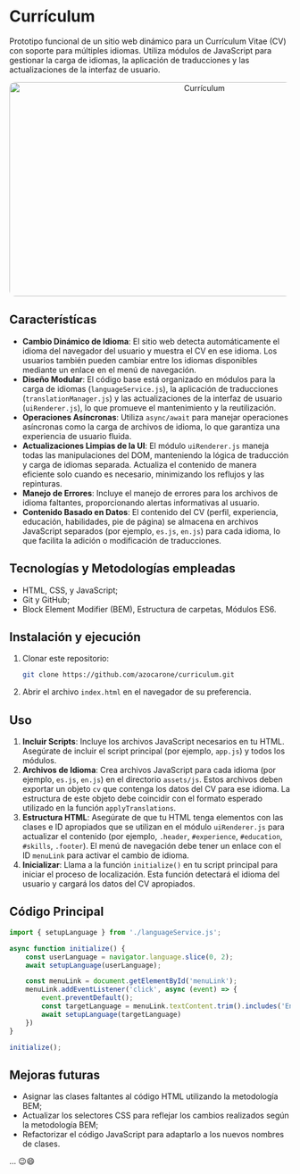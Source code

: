 # Currículum

Prototipo funcional de un sitio web dinámico para un Currículum Vitae (CV) con soporte para múltiples idiomas. Utiliza módulos de JavaScript para gestionar la carga de idiomas, la aplicación de traducciones y las actualizaciones de la interfaz de usuario.

<div align="center"><img src="assets/img/screenshot.gif" alt="Currículum" width="683" height="384" style="border-radius: 10px;"></div>

## Característícas

- **Cambio Dinámico de Idioma**: El sitio web detecta automáticamente el idioma del navegador del usuario y muestra el CV en ese idioma. Los usuarios también pueden cambiar entre los idiomas disponibles mediante un enlace en el menú de navegación.
- **Diseño Modular**: El código base está organizado en módulos para la carga de idiomas (`languageService.js`), la aplicación de traducciones (`translationManager.js`) y las actualizaciones de la interfaz de usuario (`uiRenderer.js`), lo que promueve el mantenimiento y la reutilización.
- **Operaciones Asíncronas**: Utiliza `async/await` para manejar operaciones asíncronas como la carga de archivos de idioma, lo que garantiza una experiencia de usuario fluida.
- **Actualizaciones Limpias de la UI**: El módulo `uiRenderer.js` maneja todas las manipulaciones del DOM, manteniendo la lógica de traducción y carga de idiomas separada. Actualiza el contenido de manera eficiente solo cuando es necesario, minimizando los reflujos y las repinturas.
- **Manejo de Errores**: Incluye el manejo de errores para los archivos de idioma faltantes, proporcionando alertas informativas al usuario.
- **Contenido Basado en Datos**: El contenido del CV (perfil, experiencia, educación, habilidades, pie de página) se almacena en archivos JavaScript separados (por ejemplo, `es.js`, `en.js`) para cada idioma, lo que facilita la adición o modificación de traducciones.

## Tecnologías y Metodologías empleadas

- HTML, CSS, y JavaScript;
- Git y GitHub;
- Block Element Modifier (BEM), Estructura de carpetas, Módulos ES6. 

## Instalación y ejecución

1. Clonar este repositorio:
   
   ```bash
   git clone https://github.com/azocarone/curriculum.git
   ```

2. Abrir el archivo `index.html` en el navegador de su preferencia.

## Uso

1. **Incluir Scripts**: Incluye los archivos JavaScript necesarios en tu HTML. Asegúrate de incluir el script principal (por ejemplo, `app.js`) y todos los módulos.
2. **Archivos de Idioma**: Crea archivos JavaScript para cada idioma (por ejemplo, `es.js`, `en.js`) en el directorio `assets/js`. Estos archivos deben exportar un objeto `cv` que contenga los datos del CV para ese idioma. La estructura de este objeto debe coincidir con el formato esperado utilizado en la función `applyTranslations`.
3. **Estructura HTML**: Asegúrate de que tu HTML tenga elementos con las clases e ID apropiados que se utilizan en el módulo `uiRenderer.js` para actualizar el contenido (por ejemplo, `.header`, `#experience`, `#education`, `#skills`, `.footer`). El menú de navegación debe tener un enlace con el ID `menuLink` para activar el cambio de idioma.
4. **Inicializar**: Llama a la función `initialize()` en tu script principal para iniciar el proceso de localización. Esta función detectará el idioma del usuario y cargará los datos del CV apropiados.

## Código Principal

``` js
import { setupLanguage } from './languageService.js';

async function initialize() {
    const userLanguage = navigator.language.slice(0, 2);
    await setupLanguage(userLanguage);

    const menuLink = document.getElementById('menuLink');
    menuLink.addEventListener('click', async (event) => {
        event.preventDefault();
        const targetLanguage = menuLink.textContent.trim().includes('English') ? 'en' : 'es';
        await setupLanguage(targetLanguage)
    })
}

initialize();
```

## Mejoras futuras

- Asignar las clases faltantes al código HTML utilizando la metodología BEM;
- Actualizar los selectores CSS para reflejar los cambios realizados según la metodología BEM;
- Refactorizar el código JavaScript para adaptarlo a los nuevos nombres de clases.

... 😉😄